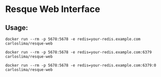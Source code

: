# Resque Web Interface

## Usage:

    docker run --rm -p 5678:5678 -e redis=your-redis.example.com carloslima/resque-web

    docker run --rm -p 5678:5678 -e redis=your-redis.example.com:6379 carloslima/resque-web

    docker run --rm -p 5678:5678 -e redis=your-redis.example.com:6379:0 carloslima/resque-web
